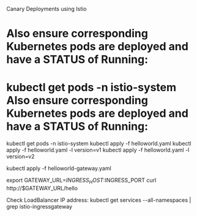 Canary Deployments using Istio  
# Also ensure corresponding Kubernetes pods are deployed and have a STATUS of Running: 
# kubectl get pods -n istio-system  Also ensure corresponding Kubernetes pods are deployed and have a STATUS of Running: 
kubectl get pods -n istio-system
kubectl apply -f helloworld.yaml
kubectl apply -f helloworld.yaml -l version=v1
kubectl apply -f helloworld.yaml -l version=v2

kubectl apply -f helloworld-gateway.yaml


export GATEWAY_URL=$INGRESS_HOST:$INGRESS_PORT
curl http://$GATEWAY_URL/hello



Check LoadBalancer IP address:
kubectl get services  --all-namespaces  | grep istio-ingressgateway
